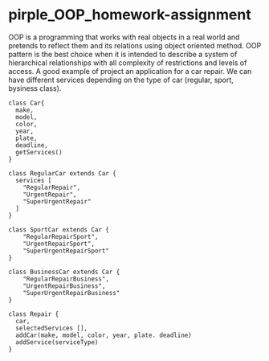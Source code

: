 # pirple_OOP_homework-assignment

OOP is a programming that works with real objects in a real world and pretends to reflect them and its relations using object oriented method. OOP pattern is the best choice when it is intended to describe a system of hierarchical relationships with all complexity of restrictions and levels of access.
A good example of project an application for a car repair. We can have different services depending on the type of car (regular, sport, bysiness class).

```
class Car{
  make,
  model,
  color,
  year,
  plate,
  deadline,
  getServices()
}

class RegularCar extends Car {
  services [
    "RegularRepair",
    "UrgentRepair",
    "SuperUrgentRepair"
  ]
}

class SportCar extends Car {
    "RegularRepairSport",
    "UrgentRepairSport",
    "SuperUrgentRepairSport"
}

class BusinessCar extends Car {
    "RegularRepairBusiness",
    "UrgentRepairBusiness",
    "SuperUrgentRepairBusiness"
}

class Repair {
  car,
  selectedServices [],
  addCar(make, model, color, year, plate. deadline)
  addService(serviceType)
}
